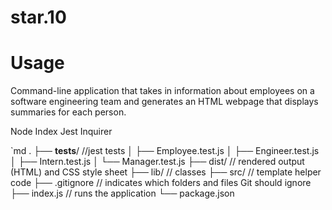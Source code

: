 # star.10

# Usage

Command-line application that takes in information about employees on a software engineering team and generates an HTML webpage that displays summaries for each person.

Node Index
Jest
Inquirer

`md
.
├── __tests__/             //jest tests
│   ├── Employee.test.js
│   ├── Engineer.test.js
│   ├── Intern.test.js
│   └── Manager.test.js
├── dist/                  // rendered output (HTML) and CSS style sheet
├── lib/                   // classes
├── src/                   // template helper code
├── .gitignore             // indicates which folders and files Git should ignore
├── index.js               // runs the application
└── package.json
